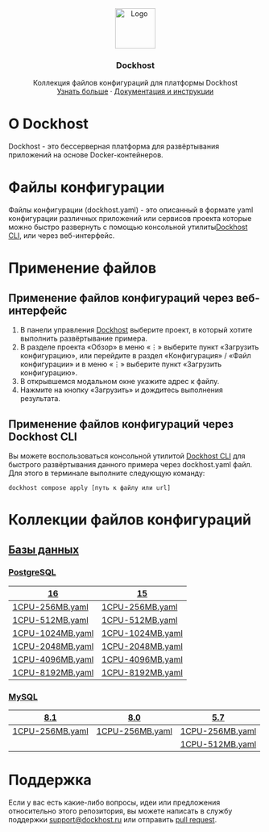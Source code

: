 <div align="center">
  <a href="https://dockhost.ru">
    <img src="https://upload.dockhost.ru/images/logo/favicon-cube.svg" alt="Logo" width="80" height="80">
  </a>
  <h3 align="center">Dockhost</h3>
  <p align="center">
    Коллекция файлов конфигураций для платформы Dockhost
    <br />
    <a href="https://dockhost.ru">Узнать больше</a>
    ·
    <a href="https://docs.dockhost.ru">Документация и инструкции</a>
  </p>
</div>

# О Dockhost

Dockhost - это бессерверная платформа для развёртывания приложений на основе Docker-контейнеров.

# Файлы конфигурации

Файлы конфигурации (dockhost.yaml) - это описанный в формате yaml конфигурации различных приложений или сервисов проекта
которые можно быстро развернуть с помощью консольной утилиты[Dockhost CLI](https://docs.dockhost.ru/cli), или через
веб-интерфейс.

# Применение файлов

## Применение файлов конфигураций через веб-интерфейс

1. В панели управления [Dockhost](https://my.dockhost.ru) выберите проект, в который хотите выполнить развёртывание
   примера.
2. В разделе проекта «Обзор» в меню «⋮» выберите пункт «Загрузить конфигурацию», или перейдите в раздел «Конфигурация» /
   «Файл конфигурации» и в меню «⋮» выберите пункт «Загрузить конфигурацию».
3. В открывшемся модальном окне укажите адрес к файлу.
4. Нажмите на кнопку «Загрузить» и дождитесь выполнения результата.

## Применение файлов конфигураций через Dockhost CLI

Вы можете воспользоваться консольной утилитой [Dockhost CLI](https://docs.dockhost.ru/cli) для
быстрого развёртывания данного примера через dockhost.yaml файл. Для этого в терминале выполните следующую команду:

```shell
dockhost compose apply [путь к файлу или url]
```

# Коллекции файлов конфигураций

## [Базы данных](db)

### [PostgreSQL](db/postgres)

| [16](db/postgres/16)                                | [15](db/postgres/15)                                |
|-----------------------------------------------------|-----------------------------------------------------|
| [1CPU-256MB.yaml](db/postgres/16/1CPU-256MB.yaml)   | [1CPU-256MB.yaml](db/postgres/15/1CPU-256MB.yaml)   |
| [1CPU-512MB.yaml](db/postgres/16/1CPU-512MB.yaml)   | [1CPU-512MB.yaml](db/postgres/15/1CPU-512MB.yaml)   |
| [1CPU-1024MB.yaml](db/postgres/16/1CPU-1024MB.yaml) | [1CPU-1024MB.yaml](db/postgres/15/1CPU-1024MB.yaml) |
| [1CPU-2048MB.yaml](db/postgres/16/1CPU-2048MB.yaml) | [1CPU-2048MB.yaml](db/postgres/15/1CPU-2048MB.yaml) |
| [1CPU-4096MB.yaml](db/postgres/16/1CPU-4096MB.yaml) | [1CPU-4096MB.yaml](db/postgres/15/1CPU-4096MB.yaml) |
| [1CPU-8192MB.yaml](db/postgres/16/1CPU-8192MB.yaml) | [1CPU-8192MB.yaml](db/postgres/15/1CPU-8192MB.yaml) |

### [MySQL](db/mysql)

| [8.1](db/mysql/8.1)                             | [8.0](db/mysql/8.0)                             | [5.7](db/mysql/5.7)                             |
|-------------------------------------------------|-------------------------------------------------|-------------------------------------------------|
| [1CPU-256MB.yaml](db/mysql/8.1/1CPU-256MB.yaml) | [1CPU-256MB.yaml](db/mysql/8.0/1CPU-256MB.yaml) | [1CPU-256MB.yaml](db/mysql/5.7/1CPU-256MB.yaml) |
|                                                 |                                                 | [1CPU-512MB.yaml](db/mysql/5.7/1CPU-512MB.yaml) |

# Поддержка

Если у вас есть какие-либо вопросы, идеи или предложения относительно этого репозитория,
вы можете написать в службу поддержки [support@dockhost.ru](mailto:support@dockhost.ru) или
отправить [pull request](https://github.com/dockhost/recipes/pulls).